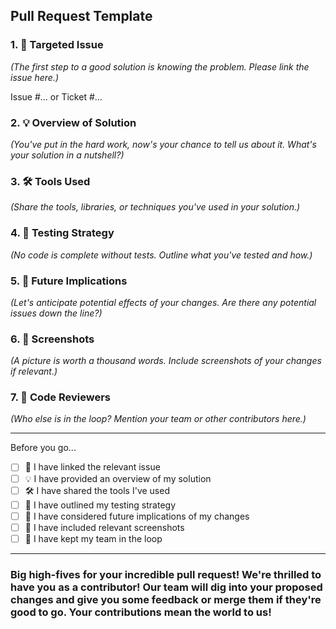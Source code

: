 ## **Pull Request Template**

### **1. 🎯 Targeted Issue** ###

*(The first step to a good solution is knowing the problem. Please link the issue here.)*

Issue #... or
Ticket #...


### **2. 💡 Overview of Solution** ###

*(You've put in the hard work, now's your chance to tell us about it. What's your solution in a nutshell?)*


### **3. 🛠️ Tools Used** ###

*(Share the tools, libraries, or techniques you've used in your solution.)*


### **4. 🧪 Testing Strategy** ###

*(No code is complete without tests. Outline what you've tested and how.)*


### **5. 🔮 Future Implications** ###

*(Let's anticipate potential effects of your changes. Are there any potential issues down the line?)*


### **6. 📸 Screenshots** ###

*(A picture is worth a thousand words. Include screenshots of your changes if relevant.)*


### **7. 🤝 Code Reviewers** ###

*(Who else is in the loop? Mention your team or other contributors here.)*


---

Before you go...

- [ ]  🎯 I have linked the relevant issue
- [ ]  💡 I have provided an overview of my solution
- [ ]  🛠️ I have shared the tools I've used
- [ ]  🧪 I have outlined my testing strategy
- [ ]  🔮 I have considered future implications of my changes
- [ ]  📸 I have included relevant screenshots
- [ ]  🤝 I have kept my team in the loop

---

### Big high-fives for your incredible pull request! We're thrilled to have you as a contributor! Our team will dig into your proposed changes and give you some feedback or merge them if they're good to go. Your contributions mean the world to us!    
